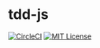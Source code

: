 # tdd-js

[![CircleCI](https://circleci.com/gh/brainhubeu/tdd-js.svg?style=svg)](https://circleci.com/gh/brainhubeu/tdd-js)
[![MIT License](https://img.shields.io/badge/license-mit-green.svg?style=flat-square)](https://opensource.org/licenses/MIT)
